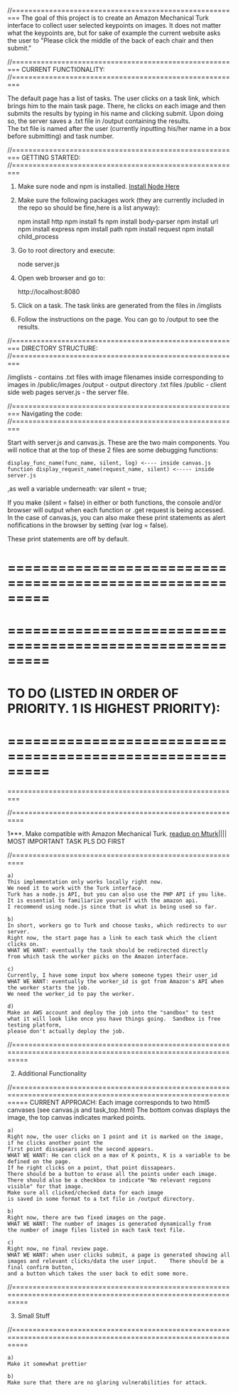 //========================================================
The goal of this project is to create an Amazon Mechanical Turk interface to collect
user selected keypoints on images.  It does not matter what the keypoints are, but for sake 
of example the current website asks the user to "Please click the middle of the back of each chair and then submit."

//========================================================
CURRENT FUNCTIONALITY:
//========================================================

The default page has a list of tasks.  The user clicks on a task link,
which brings him to the main task page.  There, he clicks on each
image and then submits the results by typing in his name and clicking submit.
Upon doing so, the server saves a .txt file in /output containing the results.  
The txt file is named after the user (currently inputting his/her name in a box before submitting) and task number.

//========================================================
GETTING STARTED:
//========================================================

1. Make sure node and npm is installed.  [Install Node Here](https://nodejs.org/en/)
2. Make sure the following packages work (they are currently included in the repo so should be fine,here is a list anyway):

	npm install	http
	npm install	fs
	npm install body-parser
	npm install	url
	npm install	express
	npm install	path
	npm install	request
	npm install	child_process


3. Go to root directory and execute:

	node server.js

4. Open web browser and go to:

	http://localhost:8080

5. Click on a task.  The task links are generated from the files in /imglists

6. Follow the instructions on the page.  You can go to /output to see the results.

//========================================================
DIRECTORY STRUCTURE:
//========================================================

/imglists - contains .txt files with image filenames inside corresponding to images in /public/images
/output - output directory .txt files
/public - client side web pages
server.js - the server file.  

//========================================================
Navigating the code:
//========================================================

Start with server.js and canvas.js.  These are the two main components.  You will notice
that at the top of these 2 files are some debugging functions:

	display_func_name(func_name, silent, log) <---- inside canvas.js
	function display_request_name(request_name, silent) <----- inside server.js

,as well a variable underneath: var silent = true;

If you make (silent = false) in either or both functions, the console and/or browser will
output when each function or .get request is being accessed.  In the case of canvas.js,
you can also make these print statements as alert nofifications in the browser by setting (var log = false).

These print statements are off by default.

========================================================= 
========================================================= 
========================================================= 
========================================================= 
TO DO (LISTED IN ORDER OF PRIORITY.  1 IS HIGHEST PRIORITY):
========================================================= 
========================================================= 
========================================================= 
========================================================= 


//=========================================================

1***. Make compatible with Amazon Mechanical Turk. 
[readup on Mturk](https://www.mturk.com/mturk/welcome)|||| MOST IMPORTANT TASK PLS DO FIRST

//=========================================================
	
	a) 
	This implementation only works locally right now. 
	We need it to work with the Turk interface.  
	Turk has a node.js API, but you can also use the PHP API if you like.  
	It is essential to familiarize yourself with the amazon api.  
	I recommend using node.js since that is what is being used so far. 

	b) 
	In short, workers go to Turk and choose tasks, which redirects to our server.  
	Right now, the start page has a link to each task which the client clicks on.  
	WHAT WE WANT: eventually the task should be redirected directly 
	from which task the worker picks on the Amazon interface.  

	c) 
	Currently, I have some input box where someone types their user_id
	WHAT WE WANT: eventually the worker_id is got from Amazon's API when the worker starts the job. 
	We need the worker_id to pay the worker.  

	d) 
	Make an AWS account and deploy the job into the "sandbox" to test 
	what it will look like once you have things going.  Sandbox is free testing platform, 
	please don't actually deploy the job.

//================================================================================================================

2. Additional Functionality 

//================================================================================================================
	CURRENT APPROACH: Each image corresponds to two html5 canvases (see canvas.js and task_top.html) 
	The bottom convas displays the image, the top canvas indicates marked points.  


	a) 
	Right now, the user clicks on 1 point and it is marked on the image, if he clicks another point the 
	first point dissapears and the second appears.  
	WHAT WE WANT: He can click on a max of K points, K is a variable to be defined on the page. 
	If he right clicks on a point, that point dissapears.  
	There should be a button to erase all the points under each image.  
	There should also be a checkbox to indicate "No relevant regions visible" for that image.  
	Make sure all clicked/checked data for each image
	is saved in some format to a txt file in /output directory.  

	b) 
	Right now, there are two fixed images on the page.  
	WHAT WE WANT: The number of images is generated dynamically from 
	the number of image files listed in each task text file.  

	c)
	Right now, no final review page.
	WHAT WE WANT: when user clicks submit, a page is generated showing all 
	images and relevant clicks/data the user input.    There should be a final confirm button, 
	and a button which takes the user back to edit some more.  

//================================================================================================================

3. Small Stuff

//================================================================================================================
	
	a)
	Make it somewhat prettier

	b) 
	Make sure that there are no glaring vulnerabilities for attack. 